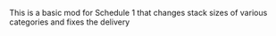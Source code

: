 This is a basic mod for Schedule 1 that changes stack sizes of various categories and fixes the delivery
